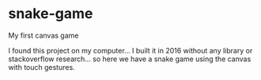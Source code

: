 # snake-game
My first canvas game

I found this project on my computer... I built it in 2016 without any library or stackoverflow research... so here we have a snake game using the canvas with touch gestures.